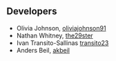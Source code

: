 ## Developers

* Olivia Johnson, [oliviajohnson91](https://github.com/oliviajohnson91)
* Nathan Whitney, [the29ster](https://github.com/the29ster)
* Ivan Transito-Sallinas [transito23](https://github.com/transito23)
* Anders Beil, [akbeil](https://github.com/akbeil)